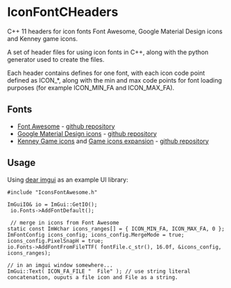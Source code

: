 # IconFontCHeaders
C++ 11 headers for icon fonts Font Awesome, Google Material Design icons and Kenney game icons.

A set of header files for using icon fonts in C++, along with the python generator used to create the files.

Each header contains defines for one font, with each icon code point defined as ICON_*, along with the min and max code points for font loading purposes (for example ICON_MIN_FA and ICON_MAX_FA).

## Fonts

* [Font Awesome](http://fortawesome.github.io/Font-Awesome/) - [github repository](https://github.com/FortAwesome/Font-Awesome/)
* [Google Material Design icons](https://design.google.com/icons/) - [github repository](https://github.com/google/material-design-icons/)
* [Kenney Game icons](http://kenney.nl/assets/game-icons) and [Game icons expansion](http://kenney.nl/assets/game-icons-expansion) - [github repository](https://github.com/SamBrishes/kenney-icon-font)

## Usage

Using [dear imgui](https://github.com/ocornut/imgui) as an example UI library:

    #include "IconsFontAwesome.h"
    
    ImGuiIO& io = ImGui::GetIO();
     io.Fonts->AddFontDefault();
     
     // merge in icons from Font Awesome
    static const ImWchar icons_ranges[] = { ICON_MIN_FA, ICON_MAX_FA, 0 };
    ImFontConfig icons_config; icons_config.MergeMode = true; icons_config.PixelSnapH = true;
    io.Fonts->AddFontFromFileTTF( fontFile.c_str(), 16.0f, &icons_config, icons_ranges);
    
    // in an imgui window somewhere...
    ImGui::Text( ICON_FA_FILE "  File" ); // use string literal concatenation, ouputs a file icon and File as a string.
